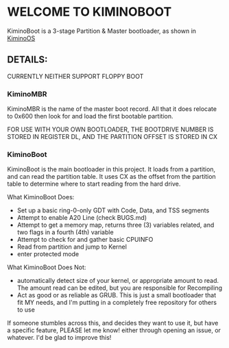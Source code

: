 # WELCOME TO KIMINOBOOT

KiminoBoot is a 3-stage Partition & Master bootloader, as shown in [KiminoOS](https://github.com/notsomeidiot123/KiminoOS/)

## DETAILS:

  CURRENTLY NEITHER SUPPORT FLOPPY BOOT

### KiminoMBR

KiminoMBR is the name of the master boot record. All that it does relocate to 0x600 then look for and load the first bootable partition. 

FOR USE WITH YOUR OWN BOOTLOADER, THE BOOTDRIVE NUMBER IS STORED IN REGISTER DL, AND THE PARTITION OFFSET IS STORED IN CX

### KiminoBoot

KiminoBoot is the main bootloader in this project. It loads from a partition, and can read the partition table. It uses CX as the offset from
the partition table to determine where to start reading from the hard drive.

What KiminoBoot Does:
  - Set up a basic ring-0-only GDT with Code, Data, and TSS segments
  - Attempt to enable A20 Line (check BUGS.md)
  - Attempt to get a memory map, returns three (3) variables related, and two flags in a fourth (4th) variable
  - Attempt to check for and gather basic CPUINFO
  - Read from partition and jump to Kernel
  - enter protected mode

What KiminoBoot Does Not:
  - automatically detect size of your kernel, or appropriate amount to read. The amount read can be edited, but you are responsible for Recompiling
  - Act as good or as reliable as GRUB. This is just a small bootloader that fit MY needs, and I'm putting in a completely free repository for others to use
  
If someone stumbles across this, and decides they want to use it, but have a specific feature, PLEASE let me know! either through opening an issue, or whatever. I'd be glad to improve this!
